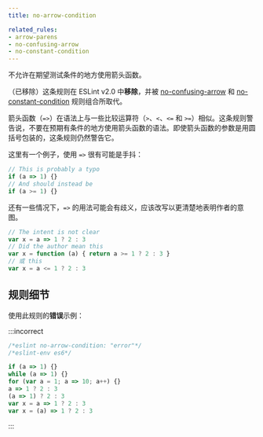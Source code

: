 ```yaml
---
title: no-arrow-condition

related_rules:
- arrow-parens
- no-confusing-arrow
- no-constant-condition
---
```


不允许在期望测试条件的地方使用箭头函数。

（已移除）这条规则在 ESLint v2.0 中**移除**，并被 [no-confusing-arrow](no-confusing-arrow) 和 [no-constant-condition](no-constant-condition) 规则组合所取代。

箭头函数（`=>`）在语法上与一些比较运算符（`>`、`<`、`<=` 和 `>=`）相似。这条规则警告说，不要在预期有条件的地方使用箭头函数的语法。即使箭头函数的参数是用圆括号包装的，这条规则仍然警告它。

这里有一个例子，使用 `=>` 很有可能是手抖：

```js
// This is probably a typo
if (a => 1) {}
// And should instead be
if (a >= 1) {}
```

还有一些情况下，`=>` 的用法可能会有歧义，应该改写以更清楚地表明作者的意图。

```js
// The intent is not clear
var x = a => 1 ? 2 : 3
// Did the author mean this
var x = function (a) { return a >= 1 ? 2 : 3 }
// 或 this
var x = a <= 1 ? 2 : 3
```

## 规则细节

使用此规则的**错误**示例：

:::incorrect

```js
/*eslint no-arrow-condition: "error"*/
/*eslint-env es6*/

if (a => 1) {}
while (a => 1) {}
for (var a = 1; a => 10; a++) {}
a => 1 ? 2 : 3
(a => 1) ? 2 : 3
var x = a => 1 ? 2 : 3
var x = (a) => 1 ? 2 : 3
```

:::
